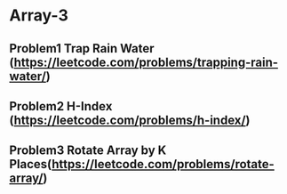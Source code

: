 # Array-3

## Problem1 Trap Rain Water (https://leetcode.com/problems/trapping-rain-water/)



## Problem2 H-Index (https://leetcode.com/problems/h-index/)


## Problem3  Rotate Array by K Places(https://leetcode.com/problems/rotate-array/)

